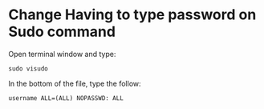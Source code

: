 # Change Having to type password on Sudo command

Open terminal window and type:

`sudo visudo`

In the bottom of the file, type the follow:

`username ALL=(ALL) NOPASSWD: ALL`